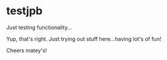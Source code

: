 # testjpb

Just testing functionality...

Yup, that's right. Just trying out stuff here...having lot's of fun!

Cheers matey's!

